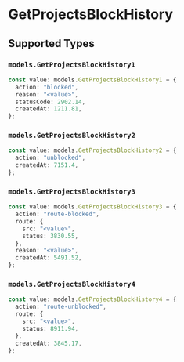 # GetProjectsBlockHistory


## Supported Types

### `models.GetProjectsBlockHistory1`

```typescript
const value: models.GetProjectsBlockHistory1 = {
  action: "blocked",
  reason: "<value>",
  statusCode: 2902.14,
  createdAt: 1211.81,
};
```

### `models.GetProjectsBlockHistory2`

```typescript
const value: models.GetProjectsBlockHistory2 = {
  action: "unblocked",
  createdAt: 7151.4,
};
```

### `models.GetProjectsBlockHistory3`

```typescript
const value: models.GetProjectsBlockHistory3 = {
  action: "route-blocked",
  route: {
    src: "<value>",
    status: 3830.55,
  },
  reason: "<value>",
  createdAt: 5491.52,
};
```

### `models.GetProjectsBlockHistory4`

```typescript
const value: models.GetProjectsBlockHistory4 = {
  action: "route-unblocked",
  route: {
    src: "<value>",
    status: 8911.94,
  },
  createdAt: 3845.17,
};
```

